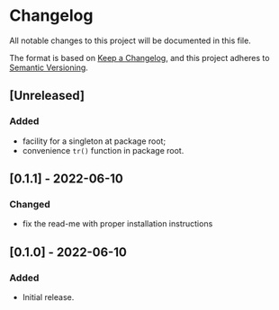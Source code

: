 # Changelog
All notable changes to this project will be documented in this file.

The format is based on [Keep a Changelog](https://keepachangelog.com/en/1.0.0/),
and this project adheres to [Semantic Versioning](https://semver.org/spec/v2.0.0.html).

## [Unreleased]
### Added
- facility for a singleton at package root;
- convenience `tr()` function in package root.


## [0.1.1] - 2022-06-10
### Changed
- fix the read-me with proper installation instructions


## [0.1.0] - 2022-06-10
### Added
- Initial release.
